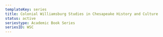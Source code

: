 ```yaml
---
templateKey: series
title: Colonial Williamsburg Studies in Chesapeake History and Culture
status: active
seriestype: Academic Book Series
seriesID: WSC
---
```

